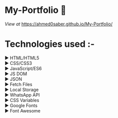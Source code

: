 # My-Portfolio 🥇
_View at_ https://ahmed0saber.github.io/My-Portfolio/
# Technologies used :-
▶️ HTML/HTML5   
▶️ CSS/CSS3   
▶️ JavaScript/ES6   
▶️ JS DOM   
▶️ JSON   
▶️ Fetch Files   
▶️ Local Storage   
▶️ WhatsApp API   
▶️ CSS Variables   
▶️ Google Fonts   
▶️ Font Awesome   
